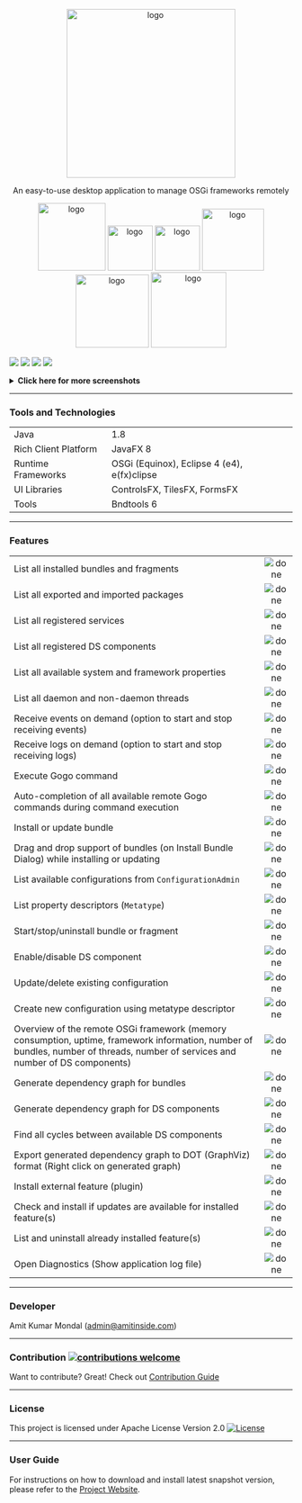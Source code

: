<p align="center">
  <img width="300" alt="logo" src="https://user-images.githubusercontent.com/13380182/140794373-b357f431-d86b-421c-aca7-0102d85e1bc8.png" />
  <br/>
  <p align="center">An easy-to-use desktop application to manage OSGi frameworks remotely</p>
</p>
<p align="center">
  <a href="https://osgifx.com"><img width="120" alt="logo" src="https://img.shields.io/static/v1?label=amitjoy&message=OSGi.fx&color=blue&logo=github" /></a>
  <a href="https://github.com/amitjoy/osgifx"><img width="80" alt="logo" src="https://img.shields.io/github/stars/amitjoy/osgifx?style=social" /></a>
  <a href="https://github.com/amitjoy/osgifx"><img width="80" alt="logo" src="https://img.shields.io/github/forks/amitjoy/osgifx?style=social" /></a>
  <a href="#license"><img width="110" alt="logo" src="https://img.shields.io/badge/License-Apache-blue" /></a>
  <img width="130" alt="logo" src="https://github.com/amitjoy/osgifx/actions/workflows/build.yml/badge.svg" />
  <a href="https://github.com/amitjoy/osgifx-console/releases/"><img width="134" alt="logo" src="https://img.shields.io/github/release/amitjoy/osgifx-console?include_prereleases&sort=semver" /></a>
  </p>

<img src="https://user-images.githubusercontent.com/13380182/150548799-933743dd-5883-4782-8eb9-1579327f722f.png" />
<img src="https://user-images.githubusercontent.com/13380182/150548803-bbc2d8a6-157d-4997-b9a7-87fada9114e5.png" />
<img src="https://user-images.githubusercontent.com/13380182/150548837-0a6c16ff-eb2f-4de6-b435-a074f2b8fccc.png" />
<img src="https://user-images.githubusercontent.com/13380182/150548837-0a6c16ff-eb2f-4de6-b435-a074f2b8fccc.png" />
<p align="center">
	<details>
		<summary><b>Click here for more screenshots</b></summary>
		<img src="https://user-images.githubusercontent.com/13380182/150548788-342365c5-19b1-4357-8222-5b4b784fd7c4.png" />
		<img src="https://user-images.githubusercontent.com/13380182/150548795-cd4bc616-29b6-4772-9e89-a30d70a0063c.png" />
		<img src="https://user-images.githubusercontent.com/13380182/150548797-8b4aecca-9f15-439b-858a-a22251a5527d.png" />
		<img src="https://user-images.githubusercontent.com/13380182/150548808-aab3fc29-f0c7-4a3f-9088-5d14b4893c90.png" />
		<img src="https://user-images.githubusercontent.com/13380182/150548809-bd34570f-2ffc-44b8-884c-fd55ab22e3f0.png" />
		<img src="https://user-images.githubusercontent.com/13380182/150548810-2723d931-ab75-4ced-a97d-d6656e1461a7.png" />
		<img src="https://user-images.githubusercontent.com/13380182/150548815-a876f645-86ae-44a1-b629-6ce1be249c21.png" />
		<img src="https://user-images.githubusercontent.com/13380182/150548817-85021358-0934-4365-af62-99bc2ffc301e.png" />
		<img src="https://user-images.githubusercontent.com/13380182/150548818-a47f6eba-b1a2-493a-862d-6326ae2b3f3e.png" />
		<img src="https://user-images.githubusercontent.com/13380182/150548821-c66ad3fa-ba99-4e35-9eb1-0382e8204b08.png" />
		<img src="https://user-images.githubusercontent.com/13380182/150548823-49552ac5-14a6-42b8-976a-04c6434264fb.png" />
		<img src="https://user-images.githubusercontent.com/13380182/150548826-bfcdfb80-429f-4f08-94a6-f5b97ce4bdbd.png" />
		<img src="https://user-images.githubusercontent.com/13380182/150548827-aaf03eea-e52a-459e-8197-8c386fc681e6.png" />
		<img src="https://user-images.githubusercontent.com/13380182/150548832-95f8f9f0-39bd-40e5-ae53-34f9c67afb97.png" />
		<img src="https://user-images.githubusercontent.com/13380182/150548840-42295131-b2b5-45b2-b23e-591820b9d4db.png" />
	</details>
</p>

------------------------------------------------------------------------------------------------------------

### Tools and Technologies

|                      	|                                             	|
|----------------------	|---------------------------------------------	|
| Java                 	| 1.8                                         	|
| Rich Client Platform 	| JavaFX 8                                    	|
| Runtime Frameworks   	| OSGi (Equinox), Eclipse 4 (e4), e(fx)clipse 	|
| UI Libraries         	| ControlsFX, TilesFX, FormsFX                  |
| Tools                	| Bndtools 6                                  	|

------------------------------------------------------------------------------------------------------------

### Features

|                                                                                                                                                                         	|   	|
|---------------------------------------------------------------------------------------------------------------------------------------------------------------------------------	|:-:	|
| List all installed bundles and fragments                                                                                                                                        	|  ![done](https://user-images.githubusercontent.com/13380182/138339309-19f097f7-0f8d-4df9-8c58-c98f0a9acc60.png) 	|
| List all exported and imported packages                                                                                                                                       	|  ![done](https://user-images.githubusercontent.com/13380182/138339309-19f097f7-0f8d-4df9-8c58-c98f0a9acc60.png) 	|
| List all registered services                                                                                                                                                    	|  ![done](https://user-images.githubusercontent.com/13380182/138339309-19f097f7-0f8d-4df9-8c58-c98f0a9acc60.png) 	|
| List all registered DS components                                                                                                                                               	|  ![done](https://user-images.githubusercontent.com/13380182/138339309-19f097f7-0f8d-4df9-8c58-c98f0a9acc60.png) 	|
| List all available system and framework properties                                                                                                                              	|  ![done](https://user-images.githubusercontent.com/13380182/138339309-19f097f7-0f8d-4df9-8c58-c98f0a9acc60.png) 	|
| List all daemon and non-daemon threads                                                                                                                                          	|  ![done](https://user-images.githubusercontent.com/13380182/138339309-19f097f7-0f8d-4df9-8c58-c98f0a9acc60.png) 	|
| Receive events on demand (option to start and stop receiving events)                                                                                                            	|  ![done](https://user-images.githubusercontent.com/13380182/138339309-19f097f7-0f8d-4df9-8c58-c98f0a9acc60.png) 	|
| Receive logs on demand (option to start and stop receiving logs)                                                                                                            	|  ![done](https://user-images.githubusercontent.com/13380182/138339309-19f097f7-0f8d-4df9-8c58-c98f0a9acc60.png) 	|
| Execute Gogo command                                                                                                                                                            	|  ![done](https://user-images.githubusercontent.com/13380182/138339309-19f097f7-0f8d-4df9-8c58-c98f0a9acc60.png) 	|
| Auto-completion of all available remote Gogo commands during command execution                                                                                                    |  ![done](https://user-images.githubusercontent.com/13380182/138339309-19f097f7-0f8d-4df9-8c58-c98f0a9acc60.png) 	|
| Install or update bundle                                                                                                                                                        	|  ![done](https://user-images.githubusercontent.com/13380182/138339309-19f097f7-0f8d-4df9-8c58-c98f0a9acc60.png) 	|
| Drag and drop support of bundles (on Install Bundle Dialog) while installing or updating                                                                                        	|  ![done](https://user-images.githubusercontent.com/13380182/138339309-19f097f7-0f8d-4df9-8c58-c98f0a9acc60.png) 	|
| List available configurations from `ConfigurationAdmin`                                                                                                                             |  ![done](https://user-images.githubusercontent.com/13380182/138339309-19f097f7-0f8d-4df9-8c58-c98f0a9acc60.png)   |
| List property descriptors (`Metatype`)                                                                                                                                            |  ![done](https://user-images.githubusercontent.com/13380182/138339309-19f097f7-0f8d-4df9-8c58-c98f0a9acc60.png) 	|
| Start/stop/uninstall bundle or fragment                                                                                                                                         	|  ![done](https://user-images.githubusercontent.com/13380182/138339309-19f097f7-0f8d-4df9-8c58-c98f0a9acc60.png) 	|
| Enable/disable DS component                                                                                                                                                     	|  ![done](https://user-images.githubusercontent.com/13380182/138339309-19f097f7-0f8d-4df9-8c58-c98f0a9acc60.png) 	|
| Update/delete existing configuration                                                                                                                                            	 |  ![done](https://user-images.githubusercontent.com/13380182/138339309-19f097f7-0f8d-4df9-8c58-c98f0a9acc60.png) 	 |
| Create new configuration using metatype descriptor                                                                                                                              	 |  ![done](https://user-images.githubusercontent.com/13380182/138339309-19f097f7-0f8d-4df9-8c58-c98f0a9acc60.png) 	 |
| Overview of the remote OSGi framework (memory consumption, uptime, framework information, number of bundles, number of threads, number of services and number of DS components) 	|  ![done](https://user-images.githubusercontent.com/13380182/138339309-19f097f7-0f8d-4df9-8c58-c98f0a9acc60.png) 	|
| Generate dependency graph for bundles 	|  ![done](https://user-images.githubusercontent.com/13380182/138339309-19f097f7-0f8d-4df9-8c58-c98f0a9acc60.png) 	|
| Generate dependency graph for DS components 	|  ![done](https://user-images.githubusercontent.com/13380182/138339309-19f097f7-0f8d-4df9-8c58-c98f0a9acc60.png) 	|
| Find all cycles between available DS components 	|  ![done](https://user-images.githubusercontent.com/13380182/138339309-19f097f7-0f8d-4df9-8c58-c98f0a9acc60.png) 	|
| Export generated dependency graph to DOT (GraphViz) format (Right click on generated graph)	|  ![done](https://user-images.githubusercontent.com/13380182/138339309-19f097f7-0f8d-4df9-8c58-c98f0a9acc60.png) 	|
| Install external feature (plugin) 	|  ![done](https://user-images.githubusercontent.com/13380182/138339309-19f097f7-0f8d-4df9-8c58-c98f0a9acc60.png) 	|
| Check and install if updates are available for installed feature(s) 	|  ![done](https://user-images.githubusercontent.com/13380182/138339309-19f097f7-0f8d-4df9-8c58-c98f0a9acc60.png) 	|
| List and uninstall already installed feature(s) 	|  ![done](https://user-images.githubusercontent.com/13380182/138339309-19f097f7-0f8d-4df9-8c58-c98f0a9acc60.png) 	|
| Open Diagnostics (Show application log file) 	|  ![done](https://user-images.githubusercontent.com/13380182/138339309-19f097f7-0f8d-4df9-8c58-c98f0a9acc60.png) 	|

--------------------------------------------------------------------------------------------------------------

### Developer

Amit Kumar Mondal (admin@amitinside.com)

--------------------------------------------------------------------------------------------------------------

### Contribution [![contributions welcome](https://img.shields.io/badge/contributions-welcome-brightgreen.svg?style=flat)](https://github.com/amitjoy/osgifx-console/issues)

Want to contribute? Great! Check out [Contribution Guide](https://github.com/amitjoy/osgifx-console/blob/main/CONTRIBUTING.md)

--------------------------------------------------------------------------------------------------------------

### License

This project is licensed under Apache License Version 2.0 [![License](http://img.shields.io/badge/license-Apache-blue.svg)](https://www.apache.org/licenses/LICENSE-2.0)

--------------------------------------------------------------------------------------------------------------

### User Guide

For instructions on how to download and install latest snapshot version, please refer to the [Project Website](https://osgifx.com).
